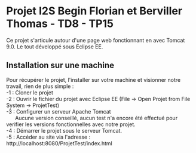 # Projet I2S Begin Florian et Berviller Thomas - TD8 - TP15

Ce projet s'articule autour d'une page web fonctionnant en avec Tomcat 9.0. Le tout développé sous Eclipse EE.

## Installation sur une machine

Pour récupérer le projet, l'installer sur votre machine et visionner notre travail, rien de plus simple :  
  -1 : Cloner le projet  
  -2 : Ouvrir le fichier du projet avec Eclipse EE (File -> Open Projet from File System -> ProjetTest)  
  -3 : Configurer un serveur Apache Tomcat  
  &nbsp;&nbsp;&nbsp;&nbsp;&nbsp;&nbsp;Aucune version conseillé, aucun test n'a encore été effectué pour verifier les versions fonctionnelles avec notre projet.  
  -4 : Démarrer le projet sous le serveur Tomcat.  
  -5 : Accéder au site via l'adresse : http://localhost:8080/ProjetTest/index.html  
